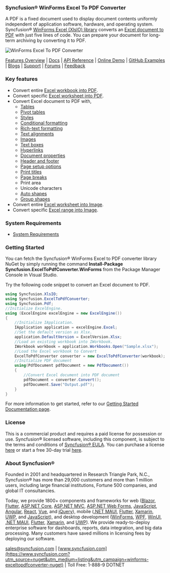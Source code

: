 ### Syncfusion® WinForms Excel To PDF Converter
A PDF is a fixed document used to display document contents uniformly independent of application software, hardware, and operating system. Syncfusion® [WinForms Excel (XlsIO) library](https://www.syncfusion.com/excel-framework/net?utm_source=nuget&utm_medium=listing&utm_campaign=winforms-exceltopdfconverter-nuget) converts an [Excel document to PDF](https://www.syncfusion.com/excel-framework/net/excel-to-pdf-conversion?utm_source=nuget&utm_medium=listing&utm_campaign=winforms-exceltopdfconverter-nuget) with just five lines of code. You can prepare your document for long-term archiving by converting it to PDF.

![WinForms Excel To PDF Converter](https://cdn.syncfusion.com/nuget-readme/fileformats/net-excel-to-pdf.png)

[Features Overview](https://www.syncfusion.com/excel-framework/net/excel-to-pdf-conversion?utm_source=nuget&utm_medium=listing&utm_campaign=winforms-exceltopdfconverter-nuget) | [Docs](https://help.syncfusion.com/file-formats/xlsio/excel-to-pdf-conversion?utm_source=nuget&utm_medium=listing&utm_campaign=winforms-exceltopdfconverter-nuget) | [API Reference](https://help.syncfusion.com/cr/file-formats/Syncfusion.ExcelToPdfConverter.html?utm_source=nuget&utm_medium=listing&utm_campaign=winforms-exceltopdfconverter-nuget) | [Online Demo](https://ej2.syncfusion.com/aspnetmvc/XlsIO/ExcelToPDF#/bootstrap5?utm_source=nuget&utm_medium=listing&utm_campaign=winforms-exceltopdfconverter-nuget) | [GitHub Examples](https://github.com/SyncfusionExamples/XlsIO-Examples/tree/master/Excel%20to%20PDF?utm_source=nuget&utm_medium=listing&utm_campaign=winforms-exceltopdfconverter-nuget) | [Blogs](https://www.syncfusion.com/blogs/?utm_source=nuget&utm_medium=listing&utm_campaign=windowsfroms-exceltopdfconverter-nuget&s=excel) | [Support](https://support.syncfusion.com/create?utm_source=nuget&utm_medium=listing&utm_campaign=winforms-exceltopdfconverter-nuget) | [Forums](https://www.syncfusion.com/forums?utm_source=nuget&utm_medium=listing&utm_campaign=winforms-exceltopdfconverter-nuget) | [Feedback](https://www.syncfusion.com/feedback/winforms?utm_source=nuget&utm_medium=listing&utm_campaign=winforms-exceltopdfconverter-nuget)

### Key features
* Convert entire [Excel workbook into PDF](https://help.syncfusion.com/file-formats/xlsio/excel-to-pdf-conversion#workbook-to-pdf?utm_source=nuget&utm_medium=listing&utm_campaign=winforms-exceltopdfconverter-nuget).
* Convert specific [Excel worksheet into PDF](https://help.syncfusion.com/file-formats/xlsio/excel-to-pdf-conversion#worksheet-to-pdf?utm_source=nuget&utm_medium=listing&utm_campaign=winforms-exceltopdfconverter-nuget).
* Convert Excel document to PDF with,
  * [Tables](https://help.syncfusion.com/file-formats/xlsio/working-with-excel-tables?utm_source=nuget&utm_medium=listing&utm_campaign=winforms-exceltopdfconverter-nuget)
  * [Pivot tables](https://help.syncfusion.com/file-formats/xlsio/working-with-pivot-tables?utm_source=nuget&utm_medium=listing&utm_campaign=winforms-exceltopdfconverter-nuget)
  * [Styles](https://help.syncfusion.com/file-formats/xlsio/working-with-cell-or-range-formatting#create-a-style?utm_source=nuget&utm_medium=listing&utm_campaign=winforms-exceltopdfconverter-nuget)
  * [Conditional formatting](https://help.syncfusion.com/file-formats/xlsio/working-with-conditional-formatting?utm_source=nuget&utm_medium=listing&utm_campaign=winforms-exceltopdfconverter-nuget)
  * [Rich-text formatting](https://help.syncfusion.com/file-formats/xlsio/working-with-cell-or-range-formatting#rich-text-formatting?utm_source=nuget&utm_medium=listing&utm_campaign=winforms-exceltopdfconverter-nuget)
  * [Text alignments](https://help.syncfusion.com/file-formats/xlsio/working-with-cell-or-range-formatting#apply-cell-text-alignment?utm_source=nuget&utm_medium=listing&utm_campaign=winforms-exceltopdfconverter-nuget)
  * [Images](https://help.syncfusion.com/file-formats/xlsio/working-with-pictures?utm_source=nuget&utm_medium=listing&utm_campaign=winforms-exceltopdfconverter-nuget)
  * [Text boxes](https://help.syncfusion.com/file-formats/xlsio/working-with-drawing-objects#text-box?utm_source=nuget&utm_medium=listing&utm_campaign=winforms-exceltopdfconverter-nuget)
  * [Hyperlinks](https://help.syncfusion.com/file-formats/xlsio/worksheet-cells-manipulation#hyperlinks?utm_source=nuget&utm_medium=listing&utm_campaign=winforms-exceltopdfconverter-nuget)
  * [Document properties](https://www.syncfusion.com/kb/8441/add-custom-properties-into-excel-document?utm_source=nuget&utm_medium=listing&utm_campaign=winforms-exceltopdfconverter-nuget)
  * [Header and footer](https://www.syncfusion.com/kb/1933/add-excel-headers-and-footers-in-c-vb-net?utm_source=nuget&utm_medium=listing&utm_campaign=winforms-exceltopdfconverter-nuget)
  * [Page setup options](https://help.syncfusion.com/file-formats/xlsio/working-with-excel-worksheet#page-setup-settings?utm_source=nuget&utm_medium=listing&utm_campaign=winforms-exceltopdfconverter-nuget)
  * [Print titles](https://help.syncfusion.com/file-formats/xlsio/working-with-excel-worksheet#page-setup-settings?utm_source=nuget&utm_medium=listing&utm_campaign=winforms-exceltopdfconverter-nuget)
  * [Page breaks](https://help.syncfusion.com/file-formats/xlsio/working-with-excel-worksheet#page-setup-settings?utm_source=nuget&utm_medium=listing&utm_campaign=winforms-exceltopdfconverter-nuget)
  * Print area
  * Unicode characters
  * [Auto shapes](https://help.syncfusion.com/file-formats/xlsio/working-with-drawing-objects#autoshapes?utm_source=nuget&utm_medium=listing&utm_campaign=winforms-exceltopdfconverter-nuget)
  * [Group shapes](https://help.syncfusion.com/file-formats/xlsio/working-with-drawing-objects#group-shapes?utm_source=nuget&utm_medium=listing&utm_campaign=winforms-exceltopdfconverter-nuget)
* Convert entire [Excel worksheet into Image](https://help.syncfusion.com/file-formats/xlsio/worksheet-to-image-conversion?utm_source=nuget&utm_medium=listing&utm_campaign=winforms-exceltopdfconverter-nuget).
* Convert specific [Excel range into Image](https://help.syncfusion.com/file-formats/xlsio/worksheet-to-image-conversion?utm_source=nuget&utm_medium=listing&utm_campaign=winforms-exceltopdfconverter-nuget).

### System Requirements

* [System Requirements](https://help.syncfusion.com/file-formats/installation-and-upgrade/system-requirements?utm_source=nuget&utm_medium=listing&utm_campaign=winforms-exceltopdfconverter-nuget)

### Getting Started

You can fetch the Syncfusion® WinForms Excel to PDF converter library NuGet by simply running the command **Install-Package Syncfusion.ExcelToPdfConverter.WinForms** from the Package Manager Console in Visual Studio.

Try the following code snippet to convert an Excel document to PDF.

```csharp
using Syncfusion.XlsIO;
using Syncfusion.ExcelToPdfConverter;
using Syncfusion.Pdf;
//Initialize ExcelEngine.
using (ExcelEngine excelEngine = new ExcelEngine())
{
    //Initialize IApplication.
    IApplication application = excelEngine.Excel;
    //Set the default version as Xlsx.
    application.DefaultVersion = ExcelVersion.Xlsx;
    //Load an existing workbook into IWorkbook.
    IWorkbook workbook = application.Workbooks.Open("Sample.xlsx");
    //Load the Excel workbook to Convert
    ExcelToPdfConverter converter = new ExcelToPdfConverter(workbook);
    //Initialize PDF document
    using(PdfDocument pdfDocument = new PdfDocument())
    {
        //Convert Excel document into PDF document
        pdfDocument = converter.Convert();
        pdfDocument.Save("Output.pdf");
	}
}
```

For more information to get started, refer to our [Getting Started Documentation page](https://help.syncfusion.com/file-formats/xlsio/getting-started-create-excel-file-csharp-vbnet?utm_source=nuget&utm_medium=listing&utm_campaign=winforms-exceltopdfconverter-nuget).

### License

This is a commercial product and requires a paid license for possession or use. Syncfusion® licensed software, including this component, is subject to the terms and conditions of [Syncfusion® EULA](https://www.syncfusion.com/eula/es/?utm_source=nuget&utm_medium=listing&utm_campaign=winforms-exceltopdfconverter-nuget). You can purchase a license [here](https://www.syncfusion.com/sales/products?utm_source=nuget&utm_medium=listing&utm_campaign=winforms-exceltopdfconverter-nuget) or start a free 30-day trial [here](https://www.syncfusion.com/account/manage-trials/start-trials?utm_source=nuget&utm_medium=listing&utm_campaign=winforms-exceltopdfconverter-nuget).

### About Syncfusion®

Founded in 2001 and headquartered in Research Triangle Park, N.C., Syncfusion® has more than 29,000 customers and more than 1 million users, including large financial institutions, Fortune 500 companies, and global IT consultancies.
 
Today, we provide 1800+ components and frameworks for web ([Blazor](https://www.syncfusion.com/blazor-components?utm_source=nuget&utm_medium=listing&utm_campaign=winforms-exceltopdfconverter-nuget), [Flutter](https://www.syncfusion.com/flutter-widgets?utm_source=nuget&utm_medium=listing&utm_campaign=winforms-exceltopdfconverter-nuget), [ASP.NET Core](https://www.syncfusion.com/aspnet-core-ui-controls?utm_source=nuget&utm_medium=listing&utm_campaign=winforms-exceltopdfconverter-nuget), [ASP.NET MVC](https://www.syncfusion.com/aspnet-mvc-ui-controls?utm_source=nuget&utm_medium=listing&utm_campaign=winforms-exceltopdfconverter-nuget), [ASP.NET Web Forms](https://www.syncfusion.com/jquery/aspnet-webforms-ui-controls?utm_source=nuget&utm_medium=listing&utm_campaign=winforms-exceltopdfconverter-nuget), [JavaScript](https://www.syncfusion.com/javascript-ui-controls?utm_source=nuget&utm_medium=listing&utm_campaign=winforms-exceltopdfconverter-nuget), [Angular](https://www.syncfusion.com/angular-ui-components?utm_source=nuget&utm_medium=listing&utm_campaign=winforms-exceltopdfconverter-nuget), [React](https://www.syncfusion.com/react-ui-components?utm_source=nuget&utm_medium=listing&utm_campaign=winforms-exceltopdfconverter-nuget), [Vue](https://www.syncfusion.com/vue-ui-components?utm_source=nuget&utm_medium=listing&utm_campaign=winforms-exceltopdfconverter-nuget), and [jQuery](https://www.syncfusion.com/jquery-ui-widgets?utm_source=nuget&utm_medium=listing&utm_campaign=winforms-exceltopdfconverter-nuget)), mobile ([.NET MAUI](https://www.syncfusion.com/maui-controls?utm_source=nuget&utm_medium=listing&utm_campaign=winforms-exceltopdfconverter-nuget), [Flutter](https://www.syncfusion.com/flutter-widgets?utm_source=nuget&utm_medium=listing&utm_campaign=winforms-exceltopdfconverter-nuget), [Xamarin](https://www.syncfusion.com/xamarin-ui-controls?utm_source=nuget&utm_medium=listing&utm_campaign=winforms-exceltopdfconverter-nuget), [UWP](https://www.syncfusion.com/uwp-ui-controls?utm_source=nuget&utm_medium=listing&utm_campaign=winforms-exceltopdfconverter-nuget), and [JavaScript](https://www.syncfusion.com/javascript-ui-controls?utm_source=nuget&utm_medium=listing&utm_campaign=winforms-exceltopdfconverter-nuget)), and desktop development ([WinForms](https://www.syncfusion.com/winforms-ui-controls?utm_source=nuget&utm_medium=listing&utm_campaign=winforms-exceltopdfconverter-nuget), [WPF](https://www.syncfusion.com/wpf-controls?utm_source=nuget&utm_medium=listing&utm_campaign=winforms-exceltopdfconverter-nuget), [WinUI](https://www.syncfusion.com/winui-controls?utm_source=nuget&utm_medium=listing&utm_campaign=winforms-exceltopdfconverter-nuget), [.NET MAUI](https://www.syncfusion.com/maui-controls?utm_source=nuget&utm_medium=listing&utm_campaign=winforms-exceltopdfconverter-nuget), [Flutter](https://www.syncfusion.com/flutter-widgets?utm_source=nuget&utm_medium=listing&utm_campaign=winforms-exceltopdfconverter-nuget), [Xamarin](https://www.syncfusion.com/xamarin-ui-controls?utm_source=nuget&utm_medium=listing&utm_campaign=winforms-exceltopdfconverter-nuget), and [UWP](https://www.syncfusion.com/uwp-ui-controls?utm_source=nuget&utm_medium=listing&utm_campaign=winforms-exceltopdfconverter-nuget)). We provide ready-to-deploy enterprise software for dashboards, reports, data integration, and big data processing. Many customers have saved millions in licensing fees by deploying our software.

[sales@syncfusion.com](mailto:sales@syncfusion.com?Subject=Syncfusion%20WinForms%20ExcelToPDFConverter-%20NuGet) | [www.syncfusion.com](https://www.syncfusion.com?utm_source=nuget&utm_medium=listing&utm_campaign=winforms-exceltopdfconverter-nuget) | Toll Free: 1-888-9 DOTNET